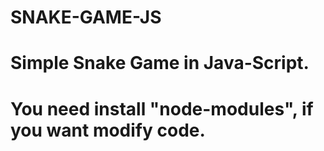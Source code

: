 # SNAKE-GAME-JS

# Simple Snake Game in Java-Script.
# You need install "node-modules", if you want modify code.
